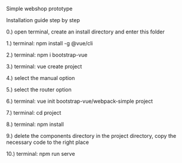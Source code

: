 Simple webshop prototype

Installation guide step by step

0.) open terminal, create an install directory and enter this folder

1.) terminal: npm install -g @vue/cli

2.) terminal: npm i bootstrap-vue

3.) terminal: vue create project

4.) select the manual option

5.) select the router option

6.) terminal: vue init bootstrap-vue/webpack-simple project

7.) terminal: cd project

8.) terminal: npm install

9.) delete the components directory in the project directory, copy the necessary code to the right place

10.) terminal: npm run serve




